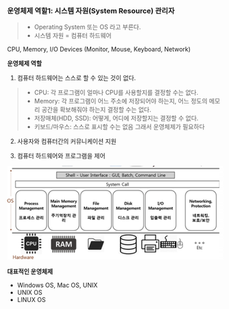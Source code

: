 ### 운영체제 역할1: 시스템 자원(System Resource) 관리자

> -    Operating System 또는 OS 라고 부른다.
> -    시스템 자원 = 컴퓨터 하드웨어

CPU, Memory, I/O Devices (Monitor, Mouse, Keyboard, Network)




**운영체제 역할**

1. 컴퓨터 하드웨어는 스스로 할 수 있는 것이 없다. 

>+ CPU: 각 프로그램이 얼마나 CPU를 사용할지를 결정할 수는 없다.
>+ Memory: 각 프로그램이 어느 주소에 저장되어야 하는지, 어느 정도의 메모리 공간을 확보해줘야 하는지 결정할 수는 없다. 
>+ 저장매체(HDD, SSD): 어떻게, 어디에 저장할지는 결정할 수 없다. 
>+ 키보드/마우스: 스스로 표시할 수는 없음 그래서 운영체제가 필요하다

2. 사용자와 컴퓨터간의 커뮤니케이션 지원

3. 컴퓨터 하드웨어와 프로그램을 제어
                       

<img src="../image/os/os_image1.png"></img>





**대표적인 운영체제**

* Windows OS, Mac OS, UNIX
* UNIX OS
* LINUX OS

 